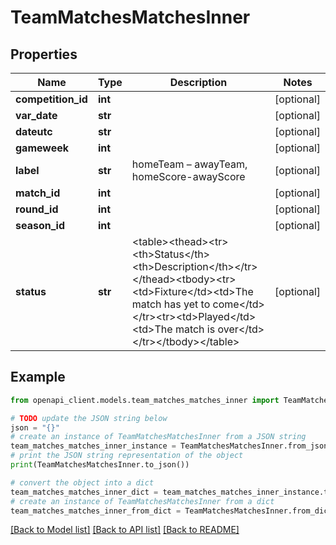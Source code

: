 # TeamMatchesMatchesInner


## Properties

Name | Type | Description | Notes
------------ | ------------- | ------------- | -------------
**competition_id** | **int** |  | [optional] 
**var_date** | **str** |  | [optional] 
**dateutc** | **str** |  | [optional] 
**gameweek** | **int** |  | [optional] 
**label** | **str** | homeTeam – awayTeam, homeScore-awayScore | [optional] 
**match_id** | **int** |  | [optional] 
**round_id** | **int** |  | [optional] 
**season_id** | **int** |  | [optional] 
**status** | **str** | &lt;table&gt;&lt;thead&gt;&lt;tr&gt;&lt;th&gt;Status&lt;/th&gt;&lt;th&gt;Description&lt;/th&gt;&lt;/tr&gt;&lt;/thead&gt;&lt;tbody&gt;&lt;tr&gt;&lt;td&gt;Fixture&lt;/td&gt;&lt;td&gt;The match has yet to come&lt;/td&gt;&lt;/tr&gt;&lt;tr&gt;&lt;td&gt;Played&lt;/td&gt;&lt;td&gt;The match is over&lt;/td&gt;&lt;/tr&gt;&lt;/tbody&gt;&lt;/table&gt; | [optional] 

## Example

```python
from openapi_client.models.team_matches_matches_inner import TeamMatchesMatchesInner

# TODO update the JSON string below
json = "{}"
# create an instance of TeamMatchesMatchesInner from a JSON string
team_matches_matches_inner_instance = TeamMatchesMatchesInner.from_json(json)
# print the JSON string representation of the object
print(TeamMatchesMatchesInner.to_json())

# convert the object into a dict
team_matches_matches_inner_dict = team_matches_matches_inner_instance.to_dict()
# create an instance of TeamMatchesMatchesInner from a dict
team_matches_matches_inner_from_dict = TeamMatchesMatchesInner.from_dict(team_matches_matches_inner_dict)
```
[[Back to Model list]](../README.md#documentation-for-models) [[Back to API list]](../README.md#documentation-for-api-endpoints) [[Back to README]](../README.md)


